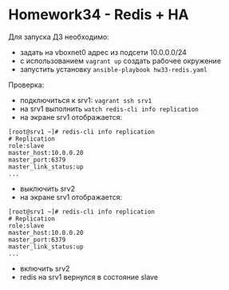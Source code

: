 # Homework34 - Redis + HA

Для запуска ДЗ необходимо:
- задать на vboxnet0 адрес из подсети 10.0.0.0/24
- с использованием `vagrant up` создать рабочее окружение
- запустить установку `ansible-playbook hw33-redis.yaml`

Проверка:
- подключиться к srv1: `vagrant ssh srv1`
- на srv1 выполнить `watch redis-cli info replication`
- на экране srv1 отображается:
```
[root@srv1 ~]# redis-cli info replication
# Replication
role:slave
master_host:10.0.0.20
master_port:6379
master_link_status:up
...

```
- выключить srv2
- на экране srv1 отображается:
```
[root@srv1 ~]# redis-cli info replication
# Replication
role:slave
master_host:10.0.0.20
master_port:6379
master_link_status:up
...

```
- включить srv2
- redis на srv1 вернулся в состояние slave